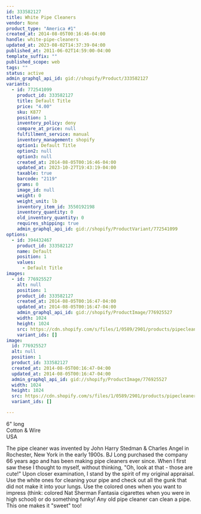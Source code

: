 ```yaml
---
id: 333582127
title: White Pipe Cleaners
vendor: None
product_type: "America #1"
created_at: 2014-08-05T00:16:46-04:00
handle: white-pipe-cleaners
updated_at: 2023-08-02T14:37:39-04:00
published_at: 2011-06-02T14:59:00-04:00
template_suffix: ""
published_scope: web
tags: ""
status: active
admin_graphql_api_id: gid://shopify/Product/333582127
variants:
  - id: 772541099
    product_id: 333582127
    title: Default Title
    price: "4.00"
    sku: K877
    position: 1
    inventory_policy: deny
    compare_at_price: null
    fulfillment_service: manual
    inventory_management: shopify
    option1: Default Title
    option2: null
    option3: null
    created_at: 2014-08-05T00:16:46-04:00
    updated_at: 2023-10-27T19:43:19-04:00
    taxable: true
    barcode: "2119"
    grams: 0
    image_id: null
    weight: 0
    weight_unit: lb
    inventory_item_id: 3550192198
    inventory_quantity: 0
    old_inventory_quantity: 0
    requires_shipping: true
    admin_graphql_api_id: gid://shopify/ProductVariant/772541099
options:
  - id: 394432467
    product_id: 333582127
    name: Default
    position: 1
    values:
      - Default Title
images:
  - id: 776925527
    alt: null
    position: 1
    product_id: 333582127
    created_at: 2014-08-05T00:16:47-04:00
    updated_at: 2014-08-05T00:16:47-04:00
    admin_graphql_api_id: gid://shopify/ProductImage/776925527
    width: 1024
    height: 1024
    src: https://cdn.shopify.com/s/files/1/0589/2901/products/pipecleaners3_5690.jpeg?v=1407212207
    variant_ids: []
image:
  id: 776925527
  alt: null
  position: 1
  product_id: 333582127
  created_at: 2014-08-05T00:16:47-04:00
  updated_at: 2014-08-05T00:16:47-04:00
  admin_graphql_api_id: gid://shopify/ProductImage/776925527
  width: 1024
  height: 1024
  src: https://cdn.shopify.com/s/files/1/0589/2901/products/pipecleaners3_5690.jpeg?v=1407212207
  variant_ids: []

---
```


6" long  
Cotton & Wire  
USA

The pipe cleaner was invented by John Harry Stedman & Charles Angel in Rochester, New York in the early 1900s. BJ Long purchased the company 66 years ago and has been making pipe cleaners ever since. When I first saw these I thought to myself, without thinking, "Oh, look at that - those are cute!" Upon closer examination, I stand by the spirit of my original appraisal. Use the white ones for cleaning your pipe and check out all the gunk that did not make it into your lungs. Use the colored ones when you want to impress (think: colored Nat Sherman Fantasia cigarettes when you were in high school) or do something funky! Any old pipe cleaner can clean a pipe. This one makes it "sweet" too!